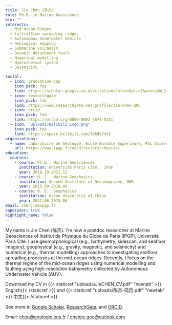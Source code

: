 ```yaml
---
title: Jie Chen (陈杰)
role: Ph.D. in Marine Geoscience
bio: ""
interests:
  - Mid-Ocean Ridges
  - (ultra)Slow spreading ridges
  - Autonomous Underwater Vehicle
  - Geological mapping
  - Submarine volcanism
  - Oceanic detachment fault
  - Numerical modelling
  - Hydrothermal system
  - Seismicity

social:
  - icon: graduation-cap
    icon_pack: fas
    link: https://scholar.google.co.uk/citations?hl=en&pli=1&user=VnL3zvMAAAAJ
  - icon: researchgate
    icon_pack: fab
    link: https://www.researchgate.net/profile/Jie-Chen-295
  - icon: orcid
    icon_pack: fab
    link: https://orcid.org/0000-0002-4674-8351
  - icon: "uploads/Bilibili_Logo.png"
    icon_pack: fab
    link: https://space.bilibili.com/386897433
organizations:
  - name: Laboratoire de Géologie, Ecole Normale Supérieure, PSL University
    url: https://www.ipgp.fr/en/directory/chenjie/
education:
  courses:
    - course: Ph.D., Marine Geosciences
      institution: Universitè Paris Cité,  IPGP
      year: 2018.10-2021.12
    - course: M. E., Marine Geophysics
      institution: Second Institute of Oceanography, MNR
      year: 2015.09-2018.06
    - course: B. E., Geophysics
      institution: Ocean University of China
      year: 2011.08-2015.06
email: chenjie@ipgp.fr
superuser: true
highlight_name: false
---
```


My name is Jie Chen (陈杰). I'm now a postdoc researcher at Marine Geosciences of Institut de Physique du Globe de Paris (IPGP), Universitè Paris Cité. I use geomorphological (e.g., bathymetry, sidescan, and seafloor imagery), geophysical (e.g., gravity, magnetic, and seismicity) and numerical (e.g., thermal modelling) approaches to investigating seafloor spreading processes at the mid-ocean ridges. Recently, I focus on the thermal regime of the mid-ocean ridges using numerical modelling and faulting using high-resolution bathymetry collected by Autonomous Underwater Vehicle (AUV).

Download my CV in {{< staticref "uploads/JieCHEN_CV.pdf" "newtab" >}} English{{< /staticref >}} and {{< staticref "uploads/陈杰-简历.pdf" "newtab" >}} 中文{{< /staticref >}}.

See more in [Google Scholar](https://scholar.google.co.uk/citations?hl=en&pli=1&user=VnL3zvMAAAAJ), [ResearchGate](https://www.researchgate.net/profile/Jie-Chen-295), and [ORCID](https://orcid.org/0000-0002-4674-8351).

Email: chen@geologie.ens.fr / chenjie.geo@outlook.com 
